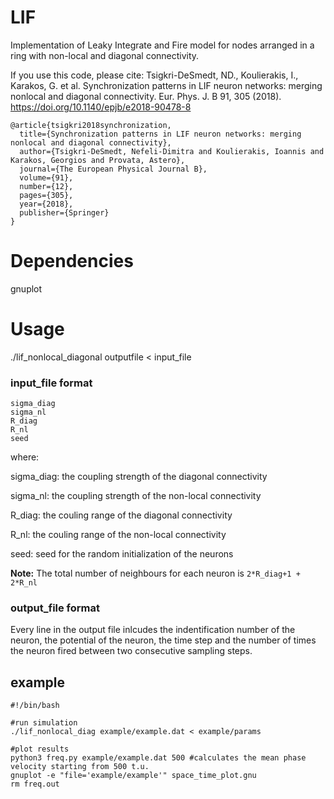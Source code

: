 # LIF
Implementation of Leaky Integrate and Fire model for nodes arranged in a ring with non-local and diagonal connectivity.

If you use this code, please cite:
Tsigkri-DeSmedt, ND., Koulierakis, I., Karakos, G. et al. Synchronization patterns in LIF neuron networks: merging nonlocal and diagonal connectivity. Eur. Phys. J. B 91, 305 (2018). https://doi.org/10.1140/epjb/e2018-90478-8
```
@article{tsigkri2018synchronization,
  title={Synchronization patterns in LIF neuron networks: merging nonlocal and diagonal connectivity},
  author={Tsigkri-DeSmedt, Nefeli-Dimitra and Koulierakis, Ioannis and Karakos, Georgios and Provata, Astero},
  journal={The European Physical Journal B},
  volume={91},
  number={12},
  pages={305},
  year={2018},
  publisher={Springer}
}
```

# Dependencies
gnuplot 

# Usage
./lif_nonlocal_diagonal outputfile < input_file

### input_file format
```
sigma_diag
sigma_nl
R_diag
R_nl
seed
```
where: 
  
  sigma_diag: the coupling strength of the diagonal connectivity
  
  sigma_nl:   the coupling strength of the non-local connectivity
  
  R_diag:     the couling range of the diagonal connectivity
  
  R_nl:       the couling range of the non-local connectivity
  
  seed:       seed for the random initialization of the neurons
  
**Note:** The total number of neighbours for each neuron is `2*R_diag+1 + 2*R_nl` 
  
### output_file format
Every line in the output file inlcudes the indentification number of the neuron, the potential of the neuron, the time step and the number of times the neuron fired between two consecutive sampling steps.

## example
```
#!/bin/bash

#run simulation
./lif_nonlocal_diag example/example.dat < example/params

#plot results
python3 freq.py example/example.dat 500 #calculates the mean phase velocity starting from 500 t.u.
gnuplot -e "file='example/example'" space_time_plot.gnu
rm freq.out

```
